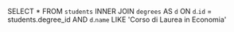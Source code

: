 <!-- 1. Selezionare tutti gli studenti iscritti al Corso di Laurea in Economia -->

SELECT *
FROM `students`
INNER JOIN `degrees` AS `d`
ON `d`.`id` = students.degree_id AND `d`.`name` LIKE 'Corso di Laurea in Economia'

